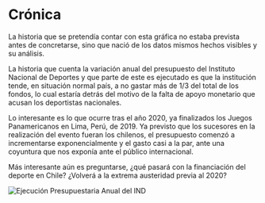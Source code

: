 # Crónica 

La historia que se pretendía contar con esta gráfica no estaba prevista antes de concretarse, sino que nació de los datos mismos hechos visibles y su análisis.

La historia que cuenta la variación anual del presupuesto del Instituto Nacional de Deportes y que parte de este es ejecutado es que la institución tende, en situación normal país, a no gastar más de 1/3 del total de los fondos, lo cual estaría detrás del motivo de la falta de apoyo monetario que acusan los deportistas nacionales. 

Lo interesante es lo que ocurre tras el año 2020, ya finalizados los Juegos Panamericanos en Lima, Perú, de 2019. Ya previsto que los sucesores en la realización del evento fueran los chilenos, el presupuesto comenzó a incrementarse exponencialmente y el gasto casi a la par, ante una coyuntura que nos exponía ante el público internacional.

Más interesante aún es preguntarse, ¿qué pasará con la financiación del deporte en Chile? ¿Volverá a la extrema austeridad previa al 2020?

![Ejecución Presupuestaria Anual del IND](/Visualización/Vis_01)